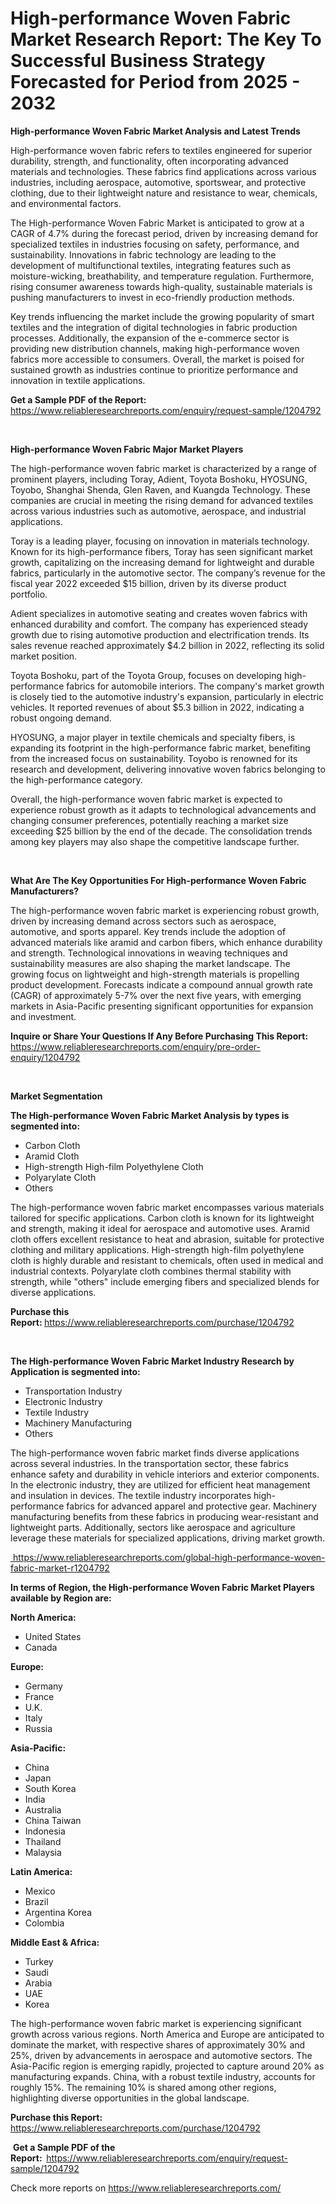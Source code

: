 <p><h1>High-performance Woven Fabric Market Research Report: The Key To Successful Business Strategy Forecasted for Period from 2025 - 2032</h1></p><p><strong>High-performance Woven Fabric Market Analysis and Latest Trends</strong></p>
<p><p>High-performance woven fabric refers to textiles engineered for superior durability, strength, and functionality, often incorporating advanced materials and technologies. These fabrics find applications across various industries, including aerospace, automotive, sportswear, and protective clothing, due to their lightweight nature and resistance to wear, chemicals, and environmental factors.</p><p>The High-performance Woven Fabric Market is anticipated to grow at a CAGR of 4.7% during the forecast period, driven by increasing demand for specialized textiles in industries focusing on safety, performance, and sustainability. Innovations in fabric technology are leading to the development of multifunctional textiles, integrating features such as moisture-wicking, breathability, and temperature regulation. Furthermore, rising consumer awareness towards high-quality, sustainable materials is pushing manufacturers to invest in eco-friendly production methods.</p><p>Key trends influencing the market include the growing popularity of smart textiles and the integration of digital technologies in fabric production processes. Additionally, the expansion of the e-commerce sector is providing new distribution channels, making high-performance woven fabrics more accessible to consumers. Overall, the market is poised for sustained growth as industries continue to prioritize performance and innovation in textile applications.</p></p>
<p><strong>Get a Sample PDF of the Report:&nbsp;</strong> <a href="https://www.reliableresearchreports.com/enquiry/request-sample/1204792?utm_campaign=3253&utm_medium=2&utm_source=Github&utm_content=ia&utm_term=26032025&utm_id=high-performance-woven-fabric">https://www.reliableresearchreports.com/enquiry/request-sample/1204792</a></p>
<p>&nbsp;</p>
<p><strong>High-performance Woven Fabric Major Market Players</strong></p>
<p><p>The high-performance woven fabric market is characterized by a range of prominent players, including Toray, Adient, Toyota Boshoku, HYOSUNG, Toyobo, Shanghai Shenda, Glen Raven, and Kuangda Technology. These companies are crucial in meeting the rising demand for advanced textiles across various industries such as automotive, aerospace, and industrial applications.</p><p>Toray is a leading player, focusing on innovation in materials technology. Known for its high-performance fibers, Toray has seen significant market growth, capitalizing on the increasing demand for lightweight and durable fabrics, particularly in the automotive sector. The company’s revenue for the fiscal year 2022 exceeded $15 billion, driven by its diverse product portfolio.</p><p>Adient specializes in automotive seating and creates woven fabrics with enhanced durability and comfort. The company has experienced steady growth due to rising automotive production and electrification trends. Its sales revenue reached approximately $4.2 billion in 2022, reflecting its solid market position.</p><p>Toyota Boshoku, part of the Toyota Group, focuses on developing high-performance fabrics for automobile interiors. The company's market growth is closely tied to the automotive industry's expansion, particularly in electric vehicles. It reported revenues of about $5.3 billion in 2022, indicating a robust ongoing demand.</p><p>HYOSUNG, a major player in textile chemicals and specialty fibers, is expanding its footprint in the high-performance fabric market, benefiting from the increased focus on sustainability. Toyobo is renowned for its research and development, delivering innovative woven fabrics belonging to the high-performance category.</p><p>Overall, the high-performance woven fabric market is expected to experience robust growth as it adapts to technological advancements and changing consumer preferences, potentially reaching a market size exceeding $25 billion by the end of the decade. The consolidation trends among key players may also shape the competitive landscape further.</p></p>
<p>&nbsp;</p>
<p><strong>What Are The Key Opportunities For High-performance Woven Fabric Manufacturers?</strong></p>
<p><p>The high-performance woven fabric market is experiencing robust growth, driven by increasing demand across sectors such as aerospace, automotive, and sports apparel. Key trends include the adoption of advanced materials like aramid and carbon fibers, which enhance durability and strength. Technological innovations in weaving techniques and sustainability measures are also shaping the market landscape. The growing focus on lightweight and high-strength materials is propelling product development. Forecasts indicate a compound annual growth rate (CAGR) of approximately 5-7% over the next five years, with emerging markets in Asia-Pacific presenting significant opportunities for expansion and investment.</p></p>
<p><strong>Inquire or Share Your Questions If Any Before Purchasing This Report:</strong> <a href="https://www.reliableresearchreports.com/enquiry/pre-order-enquiry/1204792?utm_campaign=3253&utm_medium=2&utm_source=Github&utm_content=ia&utm_term=26032025&utm_id=high-performance-woven-fabric">https://www.reliableresearchreports.com/enquiry/pre-order-enquiry/1204792</a></p>
<p>&nbsp;</p>
<p><strong>Market Segmentation</strong></p>
<p><strong>The High-performance Woven Fabric Market Analysis by types is segmented into:</strong></p>
<p><ul><li>Carbon Cloth</li><li>Aramid Cloth</li><li>High-strength High-film Polyethylene Cloth</li><li>Polyarylate Cloth</li><li>Others</li></ul></p>
<p><p>The high-performance woven fabric market encompasses various materials tailored for specific applications. Carbon cloth is known for its lightweight and strength, making it ideal for aerospace and automotive uses. Aramid cloth offers excellent resistance to heat and abrasion, suitable for protective clothing and military applications. High-strength high-film polyethylene cloth is highly durable and resistant to chemicals, often used in medical and industrial contexts. Polyarylate cloth combines thermal stability with strength, while "others" include emerging fibers and specialized blends for diverse applications.</p></p>
<p><strong>Purchase this Report:&nbsp;</strong><a href="https://www.reliableresearchreports.com/purchase/1204792?utm_campaign=3253&utm_medium=2&utm_source=Github&utm_content=ia&utm_term=26032025&utm_id=high-performance-woven-fabric">https://www.reliableresearchreports.com/purchase/1204792</a></p>
<p>&nbsp;</p>
<p><strong>The High-performance Woven Fabric Market Industry Research by Application is segmented into:</strong></p>
<p><ul><li>Transportation Industry</li><li>Electronic Industry</li><li>Textile Industry</li><li>Machinery Manufacturing</li><li>Others</li></ul></p>
<p><p>The high-performance woven fabric market finds diverse applications across several industries. In the transportation sector, these fabrics enhance safety and durability in vehicle interiors and exterior components. In the electronic industry, they are utilized for efficient heat management and insulation in devices. The textile industry incorporates high-performance fabrics for advanced apparel and protective gear. Machinery manufacturing benefits from these fabrics in producing wear-resistant and lightweight parts. Additionally, sectors like aerospace and agriculture leverage these materials for specialized applications, driving market growth.</p></p>
<p><a href="https://www.reliableresearchreports.com/global-high-performance-woven-fabric-market-r1204792?utm_campaign=3253&utm_medium=2&utm_source=Github&utm_content=ia&utm_term=26032025&utm_id=high-performance-woven-fabric">&nbsp;https://www.reliableresearchreports.com/global-high-performance-woven-fabric-market-r1204792</a></p>
<p><strong>In terms of Region, the High-performance Woven Fabric Market Players available by Region are:</strong></p>
<p>
    <p> <strong> North America: </strong>
        <ul>
            <li>United States</li>
            <li>Canada</li>
        </ul>
        </p> 
    <p> <strong> Europe: </strong>
        <ul>
            <li>Germany</li>
            <li>France</li>
            <li>U.K.</li>
            <li>Italy</li>
            <li>Russia</li>
        </ul>
        </p> 
    <p> <strong> Asia-Pacific: </strong>
        <ul>
            <li>China</li>
            <li>Japan</li>
            <li>South Korea</li>
            <li>India</li>
            <li>Australia</li>
            <li>China Taiwan</li>
            <li>Indonesia</li>
            <li>Thailand</li>
            <li>Malaysia</li>
        </ul>
        </p> 
    <p> <strong> Latin America: </strong>
        <ul>
            <li>Mexico</li>
            <li>Brazil</li>
            <li>Argentina Korea</li>
            <li>Colombia</li>
        </ul>
        </p> 
    <p> <strong> Middle East & Africa: </strong>
        <ul>
            <li>Turkey</li>
            <li>Saudi</li>
            <li>Arabia</li>
            <li>UAE</li>
            <li>Korea</li>
        </ul>
    </p>
    </p>
<p><p>The high-performance woven fabric market is experiencing significant growth across various regions. North America and Europe are anticipated to dominate the market, with respective shares of approximately 30% and 25%, driven by advancements in aerospace and automotive sectors. The Asia-Pacific region is emerging rapidly, projected to capture around 20% as manufacturing expands. China, with a robust textile industry, accounts for roughly 15%. The remaining 10% is shared among other regions, highlighting diverse opportunities in the global landscape.</p></p>
<p><strong>Purchase this Report: </strong><a href="https://www.reliableresearchreports.com/purchase/1204792?utm_campaign=3253&utm_medium=2&utm_source=Github&utm_content=ia&utm_term=26032025&utm_id=high-performance-woven-fabric">https://www.reliableresearchreports.com/purchase/1204792</a></p>
<p>&nbsp;<strong>Get a Sample PDF of the Report:&nbsp;&nbsp;</strong><a href="https://www.reliableresearchreports.com/enquiry/request-sample/1204792?utm_campaign=3253&utm_medium=2&utm_source=Github&utm_content=ia&utm_term=26032025&utm_id=high-performance-woven-fabric">https://www.reliableresearchreports.com/enquiry/request-sample/1204792</a></p>
<p><strong></strong></p>
<p>Check more reports on <a href="https://www.reliableresearchreports.com/?utm_campaign=3253&utm_medium=2&utm_source=Github&utm_content=ia&utm_term=26032025&utm_id=high-performance-woven-fabric">https://www.reliableresearchreports.com/</a></p>
